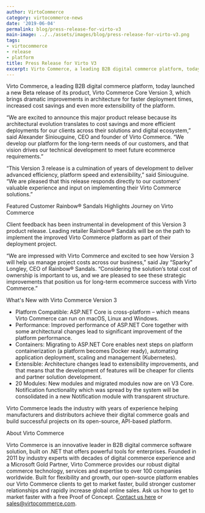 ```yaml
---
author: VirtoCommerce
category: virtocommerce-news
date: '2019-06-04'
permalink: blog/press-release-for-virto-v3
main-image: ../../assets/images/blog/press-release-for-virto-v3.png
tags:
- virtocommerce
- release
- platform
title: Press Release for Virto V3
excerpt: ​​Virto Commerce, a leading B2B digital commerce platform, today launched a new Beta release of its product, Virto Commerce Core Version 3
---
```

<p class="text">
    ​​Virto Commerce, a leading B2B digital commerce platform, today launched a new Beta release of its product, Virto Commerce Core Version 3, which brings dramatic improvements in
    architecture for faster deployment times, increased cost savings and even more extensibility of the platform.
</p>
<p class="text">
    “We are excited to announce this major product release because its architectural evolution translates to cost savings and more efficient deployments for our clients across their
    solutions and digital ecosystem,” said Alexander Siniouguine, CEO and founder of Virto Commerce. “We develop our platform for the long-term needs of our customers, and that vision
    drives our technical development to meet future ecommerce requirements.”
</p>
<p class="text">
    “This Version 3 release is a culmination of years of development to deliver advanced efficiency, platform speed and extensibility,” said Siniouguine. “We are pleased that this
    release responds directly to our customers’ valuable experience and input on implementing their Virto Commerce solutions.”
</p>
<p class="text">
    Featured Customer Rainbow® Sandals Highlights Journey on Virto Commerce
</p>
<p class="text">
    Client feedback has been instrumental in development of this Version 3 product release. Leading retailer Rainbow® Sandals will be on the path to implement the improved Virto
    Commerce platform as part of their deployment project.
</p>
<p>
    “We are impressed with Virto Commerce and excited to see how Version 3 will help us manage project costs across our business,” said Jay “Sparky” Longley, CEO of Rainbow® Sandals.
    “Considering the solution’s total cost of ownership is important to us, and we are pleased to see these strategic improvements that position us for long-term ecommerce success
    with Virto Commerce.”
</p>
<p class="text">
    What's New with Virto Commerce Version 3
</p>
<ul>
    <li>
        Platform Compatible: ASP.NET Core is cross-platform – which means Virto Commerce can run on macOS, Linux and Windows.
    </li>
    <li>
        Performance: Improved performance of ASP.NET Core together with some architectural changes lead to significant improvement of the platform performance.
    </li>
    <li>
        Containers: Migrating to ASP.NET Core enables next steps on platform containerization (a platform becomes Docker ready), automating application deployment, scaling and
        management (Kubernetes).
    </li>
    <li>
        Extensible: Architecture changes lead to extensibility improvements, and that means that the development of features will be cheaper for clients and partner solution
        development.
    </li>
    <li>
        20 Modules: New modules and migrated modules now are on V3 Core. Notification functionality which was spread by the system will be consolidated in a new Notification module
        with transparent structure.
    </li>
</ul>
<p class="text">
    Virto Commerce leads the industry with years of experience helping manufacturers and distributors achieve their digital commerce goals and build successful projects on its
    open-source, API-based platform.
</p>
<p class="text">
    About Virto Commerce
</p>
<p class="text">
    Virto Commerce is an innovative leader in B2B digital commerce software solution, built on .NET that offers powerful tools for enterprises. Founded in 2011 by industry experts
    with decades of digital commerce experience and a Microsoft Gold Partner, Virto Commerce provides our robust digital commerce technology, services and expertise to over 100
    companies worldwide. Built for flexibility and growth, our open-source platform enables our Virto Commerce clients to get to market faster, build stronger customer relationships
    and rapidly increase global online sales. Ask us how to get to market faster with a free Proof of Concept. <a href="/contact-us">Contact us here</a> or
    <a href="mailto:sales@virtocommerce.com">sales@virtocommerce.com</a>.
</p>
